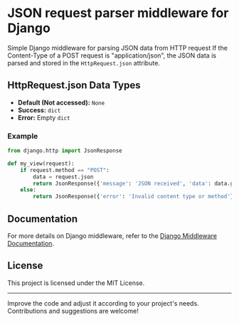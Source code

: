 # JSON request parser middleware for Django

Simple Django middleware for parsing JSON data from HTTP request 
If the Content-Type of a POST request is "application/json", the JSON data is parsed and stored in the `HttpRequest.json` attribute.

## HttpRequest.json Data Types

- **Default (Not accessed):** `None`
- **Success:** `dict`
- **Error:** Empty `dict`

### Example

```python
from django.http import JsonResponse

def my_view(request):
    if request.method == "POST":
        data = request.json
        return JsonResponse({'message': 'JSON received', 'data': data.get('message')})
    else:
        return JsonResponse({'error': 'Invalid content type or method'}, status=400)
```

## Documentation

For more details on Django middleware, refer to the [Django Middleware Documentation](https://docs.djangoproject.com/en/5.0/topics/http/middleware/).

## License

This project is licensed under the MIT License.

---

Improve the code and adjust it according to your project's needs. Contributions and suggestions are welcome!
